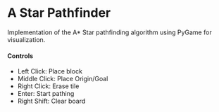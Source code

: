 # A Star Pathfinder
Implementation of the A* Star pathfinding algorithm using PyGame for visualization.

#### Controls
- Left Click: Place block
- Middle Click: Place Origin/Goal
- Right Click: Erase tile
- Enter: Start pathing
- Right Shift: Clear board
